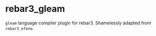 # rebar3_gleam
`gleam` language compiler plugin for rebar3. Shamelessly adapted from `rebar3_efene`.


